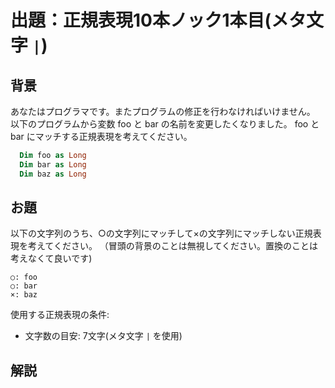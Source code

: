 # 出題：正規表現10本ノック1本目(メタ文字 `|`)

## 背景

あなたはプログラマです。またプログラムの修正を行わなければいけません。
以下のプログラムから変数 foo と bar の名前を変更したくなりました。
foo と bar にマッチする正規表現を考えてください。

```vb
  Dim foo as Long
  Dim bar as Long
  Dim baz as Long
```

## お題
以下の文字列のうち、○の文字列にマッチして×の文字列にマッチしない正規表現を考えてください。
（冒頭の背景のことは無視してください。置換のことは考えなくて良いです)

    ○: foo
    ○: bar
    ×: baz

使用する正規表現の条件:
  * 文字数の目安: 7文字(メタ文字 `|` を使用)  <!-- foo|bar -->

## 解説

<!--
1つの正規表現で複数の文字にマッチするには選択のメタ文字 `|` (縦棒、バー、パイプ)を使います。
正規表現において、「メタ文字」とは特殊な意味を持った文字のことだと考えてください。
-->
